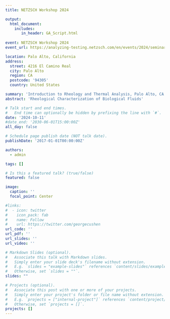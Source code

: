 ```yaml
---
title: NETZSCH Workshop 2024

output: 
  html_document:
    includes:
       in_header: GA_Script.html
       
event: NETZSCH Workshop 2024
event_url: https://analyzing-testing.netzsch.com/en/events/2024/seminars/introduction-to-rheology-and-thermal-analysis

location: Palo Alto, California
address:
  street: 4216 El Camino Real
  city: Palo Alto
  region: CA
  postcode: '94305'
  country: United States

summary: 'Introduction to Rheology and Thermal Analysis, Palo Alto, CA'
abstract: 'Rheological Characterization of Biological Fluids'

# Talk start and end times.
#   End time can optionally be hidden by prefixing the line with `#`.
date: '2024-10-11'
#date_end: '2030-06-01T15:00:00Z'
all_day: false

# Schedule page publish date (NOT talk date).
publishDate: '2017-01-01T00:00:00Z'

authors:
  - admin

tags: []

# Is this a featured talk? (true/false)
featured: false

image:
  caption: ''
  focal_point: Center

#links:
#  - icon: twitter
#    icon_pack: fab
#    name: Follow
#    url: https://twitter.com/georgecushen
url_code: ''
url_pdf: ''
url_slides: ''
url_video: ''

# Markdown Slides (optional).
#   Associate this talk with Markdown slides.
#   Simply enter your slide deck's filename without extension.
#   E.g. `slides = "example-slides"` references `content/slides/example-slides.md`.
#   Otherwise, set `slides = ""`.
slides: ""

# Projects (optional).
#   Associate this post with one or more of your projects.
#   Simply enter your project's folder or file name without extension.
#   E.g. `projects = ["internal-project"]` references `content/project/deep-learning/index.md`.
#   Otherwise, set `projects = []`.
projects: []
---
```

